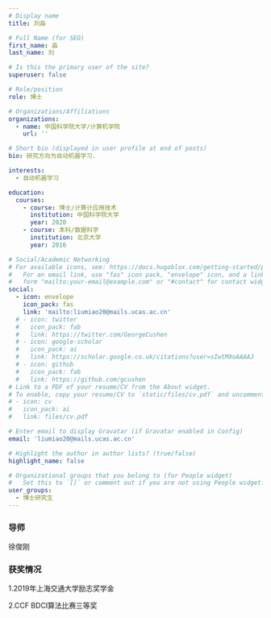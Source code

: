 ```yaml
---
# Display name
title: 刘淼

# Full Name (for SEO)
first_name: 淼
last_name: 刘

# Is this the primary user of the site?
superuser: false

# Role/position
role: 博士

# Organizations/Affiliations
organizations:
  - name: 中国科学院大学/计算机学院
    url: ''

# Short bio (displayed in user profile at end of posts)
bio: 研究方向为自动机器学习.

interests:
  - 自动机器学习

education:
  courses:
    - course: 博士/计算计应用技术
      institution: 中国科学院大学
      year: 2020
    - course: 本科/数据科学
      institution: 北京大学
      year: 2016

# Social/Academic Networking
# For available icons, see: https://docs.hugoblox.com/getting-started/page-builder/#icons
#   For an email link, use "fas" icon pack, "envelope" icon, and a link in the
#   form "mailto:your-email@example.com" or "#contact" for contact widget.
social:
  - icon: envelope
    icon_pack: fas
    link: 'mailto:liumiao20@mails.ucas.ac.cn'
  # - icon: twitter
  #   icon_pack: fab
  #   link: https://twitter.com/GeorgeCushen
  # - icon: google-scholar
  #   icon_pack: ai
  #   link: https://scholar.google.co.uk/citations?user=sIwtMXoAAAAJ
  # - icon: github
  #   icon_pack: fab
  #   link: https://github.com/gcushen
# Link to a PDF of your resume/CV from the About widget.
# To enable, copy your resume/CV to `static/files/cv.pdf` and uncomment the lines below.
# - icon: cv
#   icon_pack: ai
#   link: files/cv.pdf

# Enter email to display Gravatar (if Gravatar enabled in Config)
email: 'liumiao20@mails.ucas.ac.cn'

# Highlight the author in author lists? (true/false)
highlight_name: false

# Organizational groups that you belong to (for People widget)
#   Set this to `[]` or comment out if you are not using People widget.
user_groups:
  - 博士研究生
---
```

### **导师** 
徐俊刚



### **获奖情况**

1.2019年上海交通大学励志奖学金

2.CCF BDCI算法比赛三等奖